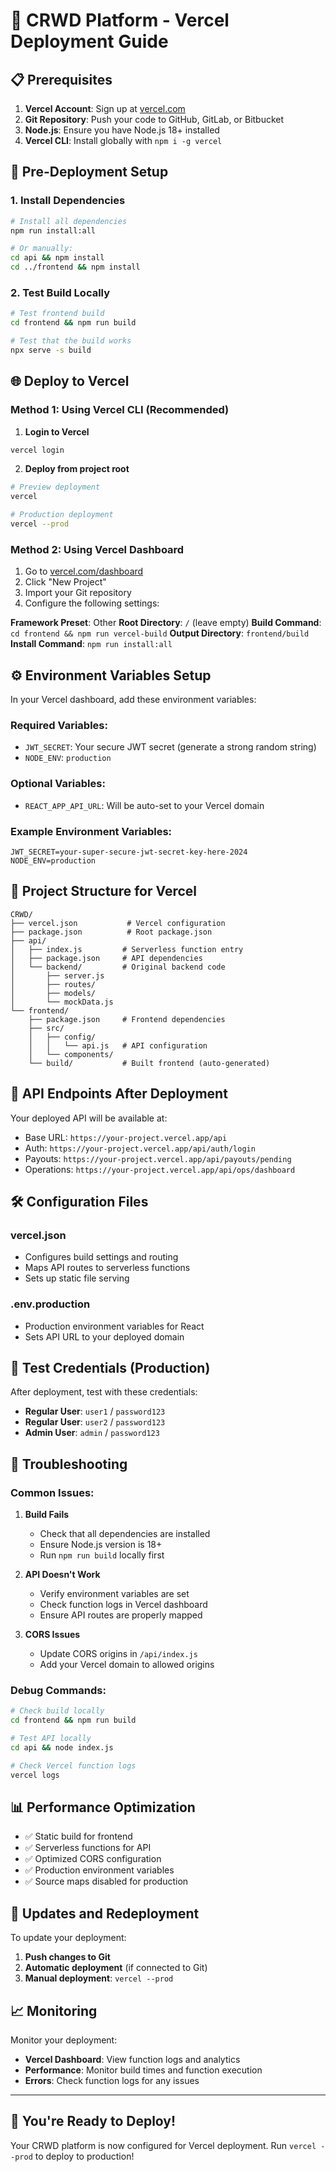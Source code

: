 # 🚀 CRWD Platform - Vercel Deployment Guide

## 📋 Prerequisites

1. **Vercel Account**: Sign up at [vercel.com](https://vercel.com)
2. **Git Repository**: Push your code to GitHub, GitLab, or Bitbucket
3. **Node.js**: Ensure you have Node.js 18+ installed
4. **Vercel CLI**: Install globally with `npm i -g vercel`

## 🔧 Pre-Deployment Setup

### 1. Install Dependencies
```bash
# Install all dependencies
npm run install:all

# Or manually:
cd api && npm install
cd ../frontend && npm install
```

### 2. Test Build Locally
```bash
# Test frontend build
cd frontend && npm run build

# Test that the build works
npx serve -s build
```

## 🌐 Deploy to Vercel

### Method 1: Using Vercel CLI (Recommended)

1. **Login to Vercel**
```bash
vercel login
```

2. **Deploy from project root**
```bash
# Preview deployment
vercel

# Production deployment
vercel --prod
```

### Method 2: Using Vercel Dashboard

1. Go to [vercel.com/dashboard](https://vercel.com/dashboard)
2. Click "New Project"
3. Import your Git repository
4. Configure the following settings:

**Framework Preset**: Other
**Root Directory**: `/` (leave empty)
**Build Command**: `cd frontend && npm run vercel-build`
**Output Directory**: `frontend/build`
**Install Command**: `npm run install:all`

## ⚙️ Environment Variables Setup

In your Vercel dashboard, add these environment variables:

### Required Variables:
- `JWT_SECRET`: Your secure JWT secret (generate a strong random string)
- `NODE_ENV`: `production`

### Optional Variables:
- `REACT_APP_API_URL`: Will be auto-set to your Vercel domain

### Example Environment Variables:
```
JWT_SECRET=your-super-secure-jwt-secret-key-here-2024
NODE_ENV=production
```

## 📁 Project Structure for Vercel

```
CRWD/
├── vercel.json           # Vercel configuration
├── package.json          # Root package.json
├── api/
│   ├── index.js         # Serverless function entry
│   ├── package.json     # API dependencies
│   └── backend/         # Original backend code
│       ├── server.js
│       ├── routes/
│       ├── models/
│       └── mockData.js
└── frontend/
    ├── package.json     # Frontend dependencies
    ├── src/
    │   ├── config/
    │   │   └── api.js   # API configuration
    │   └── components/
    └── build/           # Built frontend (auto-generated)
```

## 🔄 API Endpoints After Deployment

Your deployed API will be available at:
- Base URL: `https://your-project.vercel.app/api`
- Auth: `https://your-project.vercel.app/api/auth/login`
- Payouts: `https://your-project.vercel.app/api/payouts/pending`
- Operations: `https://your-project.vercel.app/api/ops/dashboard`

## 🛠️ Configuration Files

### vercel.json
- Configures build settings and routing
- Maps API routes to serverless functions
- Sets up static file serving

### .env.production
- Production environment variables for React
- Sets API URL to your deployed domain

## 🔐 Test Credentials (Production)

After deployment, test with these credentials:
- **Regular User**: `user1` / `password123`
- **Regular User**: `user2` / `password123`  
- **Admin User**: `admin` / `password123`

## 🐛 Troubleshooting

### Common Issues:

1. **Build Fails**
   - Check that all dependencies are installed
   - Ensure Node.js version is 18+
   - Run `npm run build` locally first

2. **API Doesn't Work**
   - Verify environment variables are set
   - Check function logs in Vercel dashboard
   - Ensure API routes are properly mapped

3. **CORS Issues**
   - Update CORS origins in `/api/index.js`
   - Add your Vercel domain to allowed origins

### Debug Commands:
```bash
# Check build locally
cd frontend && npm run build

# Test API locally
cd api && node index.js

# Check Vercel function logs
vercel logs
```

## 📊 Performance Optimization

- ✅ Static build for frontend
- ✅ Serverless functions for API
- ✅ Optimized CORS configuration
- ✅ Production environment variables
- ✅ Source maps disabled for production

## 🔄 Updates and Redeployment

To update your deployment:

1. **Push changes to Git**
2. **Automatic deployment** (if connected to Git)
3. **Manual deployment**: `vercel --prod`

## 📈 Monitoring

Monitor your deployment:
- **Vercel Dashboard**: View function logs and analytics
- **Performance**: Monitor build times and function execution
- **Errors**: Check function logs for any issues

---

## 🎉 You're Ready to Deploy!

Your CRWD platform is now configured for Vercel deployment. Run `vercel --prod` to deploy to production!